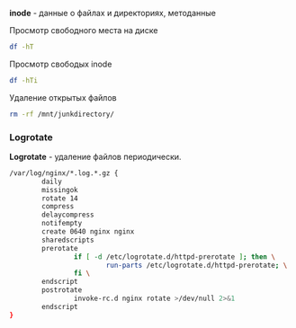 **inode** - данные о файлах и директориях, методанные

Просмотр свободного места на диске
```bash
df -hT
```

Просмотр свободых inode
```bash
df -hTi
```

Удаление открытых файлов
```bash
rm -rf /mnt/junkdirectory/
```

### Logrotate
**Logrotate** - удаление файлов периодически.
```bash
/var/log/nginx/*.log.*.gz {
        daily
        missingok
        rotate 14
        compress
        delaycompress
        notifempty
        create 0640 nginx nginx
        sharedscripts
        prerotate
                if [ -d /etc/logrotate.d/httpd-prerotate ]; then \
                        run-parts /etc/logrotate.d/httpd-prerotate; \
                fi \
        endscript
        postrotate
                invoke-rc.d nginx rotate >/dev/null 2>&1
        endscript
}
```

